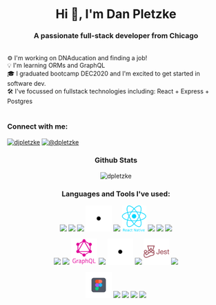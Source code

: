 <h1 align="center">Hi 👋, I'm Dan Pletzke</h1>
<h3 align="center">A passionate full-stack developer from Chicago</h3>

<br>
⚙️ I'm working on DNAducation and finding a job!<br>
💡 I'm learning ORMs and GraphQL <br>
🎓 I graduated bootcamp DEC2020 and I'm excited to get started in software dev. <br>
🛠️ I've focussed on fullstack technologies including: React + Express + Postgres <br>
<br>
<h3 align="left">Connect with me:</h3>
<p align="left">
<a href="https://linkedin.com/in/djpletzke" target="blank"><img align="center" src="https://cdn.jsdelivr.net/npm/simple-icons@3.0.1/icons/linkedin.svg" alt="djpletzke" height="30" width="40" /></a>
<a href="https://medium.com/@dpletzke" target="blank"><img align="center" src="https://cdn.jsdelivr.net/npm/simple-icons@3.0.1/icons/medium.svg" alt="@dpletzke" height="30" width="40" /></a>
</p>

<h3 align="center">Github Stats</h3>
<p align='center'><img align="center" src="https://github-readme-streak-stats.herokuapp.com/?user=dpletzke&theme=dark" alt="dpletzke" /></p>

<h3 align="center">Languages and Tools I've used:</h3>
<p align="center">
    <img src="https://github.com/dpletzke/devicon/blob/master/icons/javascript/javascript-plain.svg" height="60">
    <img src="https://github.com/dpletzke/devicon/blob/master/icons/typescript/typescript-plain.svg" height="60">
    <img src="https://github.com/dpletzke/devicon/blob/master/icons/ruby/ruby-plain-wordmark.svg" height="60">
    <img src="assets/icons/dot.png" height="60">                                                                                                     
    <img src="https://github.com/dpletzke/devicon/blob/master/icons/react/react-original-wordmark.svg" height="60">
    <img src="assets/icons/react-native.png" height="60">
    <img src="https://github.com/dpletzke/devicon/blob/master/icons/materialui/materialui-original.svg" height="60">
    <img src="https://github.com/dpletzke/devicon/blob/master/icons/bootstrap/bootstrap-plain-wordmark.svg" height="60">
    <img src="https://github.com/dpletzke/devicon/blob/master/icons/css3/css3-plain-wordmark.svg" height="60">
</p>
<p align="center">
    <img src="https://github.com/dpletzke/devicon/blob/master/icons/nodejs/nodejs-original-wordmark.svg" height="60">
    <img src="https://github.com/dpletzke/devicon/blob/master/icons/postgresql/postgresql-original-wordmark.svg" height="60">
    <img src="assets/icons/graphql.png" height="60">                                                                                                     
    <img src="https://github.com/dpletzke/devicon/blob/master/icons/rails/rails-original-wordmark.svg" height="60">
     <img src="assets/icons/dot.png" height="60">    
    <img src="https://github.com/cypress-io/cypress-icons/blob/master/src/icons/icon_128x128.png" height="60">
    <img src="assets/icons/jest.png" height="60">
    <img src="https://github.com/dpletzke/devicon/blob/master/icons/mocha/mocha-plain.svg" height="60">                                                                                                     
</p>
  <p align="center">
    <img src="assets/icons/iconfinder_Figma_1_square_2925245.png" height="60">
    <img src="https://github.com/dpletzke/devicon/blob/master/icons/electron/electron-original-wordmark.svg" height="60">
    <img src="https://github.com/dpletzke/devicon/blob/master/icons/linux/linux-original.svg" height="60">
    <img src="https://github.com/dpletzke/devicon/blob/master/icons/heroku/heroku-original-wordmark.svg" height="60">
    <img src="https://github.com/dpletzke/devicon/blob/master/icons/git/git-original-wordmark.svg" height="60">
  </p>

